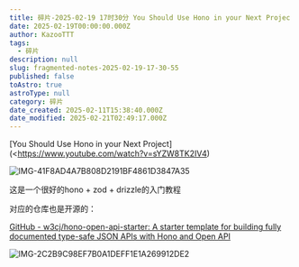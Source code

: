 ```yaml
---
title: 碎片-2025-02-19 17时30分 You Should Use Hono in your Next Projec
date: 2025-02-19T00:00:00.000Z
author: KazooTTT
tags:
  - 碎片
description: null
slug: fragmented-notes-2025-02-19-17-30-55
published: false
toAstro: true
astroType: null
category: 碎片
date_created: 2025-02-11T15:38:40.000Z
date_modified: 2025-02-21T02:49:17.000Z
---
```


[You Should Use Hono in your Next Project](<https://www.youtube.com/watch?v=sYZW8TK2IV4)

![IMG-41F8AD4A7B808D2191BF4861D3847A35](/mdImages/IMG-41F8AD4A7B808D2191BF4861D3847A35.png)

这是一个很好的hono + zod + drizzle的入门教程  

对应的仓库也是开源的：

[GitHub - w3cj/hono-open-api-starter: A starter template for building fully documented type-safe JSON APIs with Hono and Open API](<https://github.com/w3cj/hono-open-api-starter>)

![IMG-2C2B9C98EF7B0A1DEFF1E1A269912DE2](/mdImages/IMG-2C2B9C98EF7B0A1DEFF1E1A269912DE2.png)
